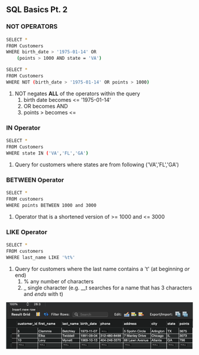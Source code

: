 ## SQL Basics Pt. 2

### NOT OPERATORS

```bash
SELECT *
FROM Customers
WHERE birth_date > '1975-01-14' OR
    (points > 1000 AND state = 'VA')
```

```bash
SELECT *
FROM Customers
WHERE NOT (birth_date > '1975-01-14' OR points > 1000)
```
1. NOT negates **ALL** of the operators within the query
   1. birth date becomes <= '1975-01-14'
   2. OR becomes AND
   3. points > becomes <=

### IN Operator
```bash
SELECT *
FROM Customers
WHERE state IN ('VA','FL','GA')
```

1. Query for customers where states are from following ('VA','FL','GA')

### BETWEEN Operator

```bash
SELECT *
FROM customers
WHERE points BETWEEN 1000 and 3000
```

1. Operator that is a shortened version of >= 1000 and <= 3000

### LIKE Operator

```bash
SELECT *
FROM customers
WHERE last_name LIKE '%t%'
```

1. Query for customers where the last name contains a 't' (at beginning *or* end)
   1. % any number of characters
   2. _ single character (e.g. __t searches for a name that has 3 characters and *ends* with t)

<img src="../MySQL_images/like-operator.png"/>